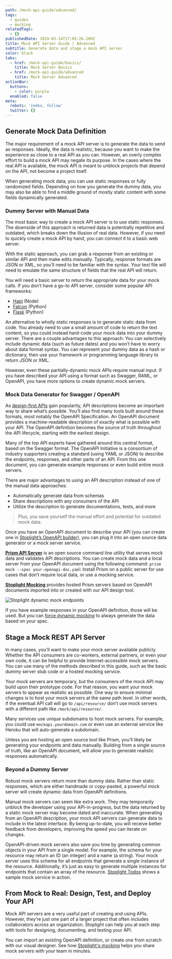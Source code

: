 ```yaml
---
path: /mock-api-guide/advanced/
tags:
  - guides
  - mocking
relatedTags:
  - {}
publishedDate: 2019-03-14T17:05:26.209Z
title: Mock API Server Guide | Advanced
subtitle: Generate data and stage a mock API server
color: black
tabs:
  - href: /mock-api-guide/basics/
    title: Mock Server Basics
  - href: /mock-api-guide/advanced
    title: Mock Server Advanced
actionBar:
  buttons:
    - color: purple
  enabled: false
meta:
  robots: 'index, follow'
  twitter: {}
---
```

## Generate Mock Data Definition

The major requirement of a mock API server is to generate the data to send as responses. Ideally, the data is realistic, because you want to make the experience as close to a real API as you can. However, an overly complex effort to build a mock API may negate its purpose. In the cases where the real API is available, the mock API is meant to unblock projects that depend on the API, not become a project itself.

When generating mock data, you can use static responses or fully randomized fields. Depending on how you generate the dummy data, you may also be able to find a middle ground of mostly static content with some fields dynamically generated.

### Dummy Server with Manual Data

The most basic way to create a mock API server is to use static responses. The downside of this approach is returned data is potentially repetitive and outdated, which breaks down the illusion of real data. However, if you need to quickly create a mock API by hand, you can connect it to a basic web server.

With the static approach, you can grab a response from an existing or similar API and then make edits manually. Typically, response formats are JSON or XML, so you’ll need to be familiar with the syntax. Your text file will need to emulate the same structure of fields that the real API will return.

You will need a basic server to return the appropriate data for your mock calls. If you don’t have a go-to API server, consider some popular API frameworks:

* [Hapi](https://hapijs.com/) (Node)
* [Falcon](https://github.com/falconry/falcon) (Python)
* [Flask](http://flask.pocoo.org/) (Python)

An alternative to wholly static responses is to generate static data from code. You already need to use a small amount of code to return the text content, so you could instead hard-code your mock data into your dummy server. There are a couple advantages to this approach: You can selectively include dynamic data (such as future dates) and you won’t have to worry about data format syntax. You can represent your dummy data as a hash or dictionary, then use your framework or programming language library to return JSON or XML.

However, even these partially-dynamic mock APIs require manual input. If you have described your API using a format such as Swagger, RAML, or OpenAPI, you have more options to create dynamic mock servers.

### Mock Data Generator for Swagger / OpenAPI

As [design-first APIs](https://stoplight.io/api-design-guide/basics/) gain popularity, API descriptions become an important way to share what’s possible. You’ll also find many tools built around these formats, most notably the OpenAPI Specification. An OpenAPI document provides a machine-readable description of exactly what is possible with your API. The OpenAPI definition becomes the source of truth throughout the API lifecycle, starting with the earliest design.

Many of the top API experts have gathered around this central format, based on the Swagger format. The OpenAPI Initiative is a consortium of industry supporters creating a standard (using YAML or JSON) to describe the endpoints, responses, and other parts of an API. From this one document, you can generate example responses or even build entire mock servers.

There are major advantages to using an API description instead of one of the manual data approaches:

* Automatically generate data from schemas 
* Share descriptions with any consumers of the API 
* Utilize the description to generate documentations, tests, and more

> Plus, you save yourself the manual effort and potential for outdated mock data.

Once you have an OpenAPI document to describe your API (you can create one in [Stoplight’s OpenAPI builder](https://stoplight.io/design)), you can plug it into an open source data generator or a mock server service.

**[Prism API Server](https://github.com/stoplightio/prism)** is an open source command line utility that serves mock data and validates API descriptions. You can create mock data and a local server from your OpenAPI document using the following command:
`prism mock --spec your-openapi-doc.yaml`
Install Prism on a public server for use cases that don’t require local data, or use a mocking service.

**[Stoplight Mocking](https://stoplight.io/mocking/)** provides hosted Prism servers based on OpenAPI documents imported into or created with our API design tool.

![Stoplight dynamic mock endpoints](/images/dynamic-mocking.png "Stoplight dynamic mock endpoints")

If you have example responses in your OpenAPI definition, those will be used. But you can [force dynamic mocking](https://docs.stoplight.io/mocking/dynamic-mocking) to always generate the data based on your spec.
## Stage a Mock REST API Server
In many cases, you’ll want to make your mock server available publicly. Whether the API consumers are co-workers, external partners, or even your own code, it can be helpful to provide Internet-accessible mock servers. You can use many of the methods described in this guide, such as the basic dummy server stub code or a hosted mocking service.

Your mock servers are temporary, but the consumers of the mock API may build upon their prototype code. For that reason, you want your mock servers to appear as realistic as possible. One way to ensure minimal changes is to host your mock servers at the same path level. In other words, if the eventual API call will go to `/api/resource/` don’t use mock servers with a different path like `/mock/api/resource/`.

Many services use unique subdomains to host mock servers. For example, you could use `mockapi.yourdomain.com` or even use an external service like Heroku that will auto-generate a subdomain.

Unless you are hosting an open source tool like Prism, you’ll likely be generating your endpoints and data manually. Building from a single source of truth, like an OpenAPI document, will allow you to generate realistic responses automatically.
### Beyond a Dummy Server
Robust mock servers return more than dummy data. Rather than static responses, which are either handmade or copy-pasted, a powerful mock server will create dynamic data from OpenAPI definitions.

Manual mock servers can seem like extra work. They may temporarily unblock the developer using your API-in-progress, but the data returned by a static mock server may become dated and inaccurate. When generating from an OpenAPI description, your mock API servers can generate data to include in the latest interface. By being up-to-date, you will receive better feedback from developers, improving the speed you can iterate on changes.

OpenAPI-driven mock servers also save you time by generating common objects in your API from a single model. For example, the schema for your resource may return an ID (an integer) and a name (a string). Your mock server uses this schema for all endpoints that generate a single instance of the resource. Additionally, it’s just as easy to generate multiple instances for endpoints that contain an array of the resource.
[Stoplight Todos](http://todos.stoplight.io/) shows a sample mock service in action.
## From Mock to Real: Design, Test, and Deploy Your API
Mock API servers are a very useful part of creating and using APIs. However, they’re just one part of a larger project that often includes collaborators across an organization. Stoplight can help you at each step with tools for designing, documenting, and testing your API.

You can import an existing OpenAPI definition, or create one from scratch with our visual designer. See how [Stoplight's mocking](https://stoplight.io/mocking/) helps you share mock servers with your team in minutes.
